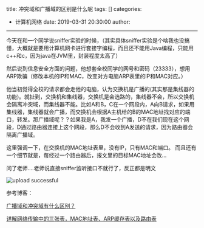 title: 冲突域和广播域的区别是什么呢
tags: []
categories:
  - 计算机网络
date: 2019-03-31 20:30:00
author:
---
今天在和一个同学说sniffer实验的时候，（其实具体sniffer实验是个啥我也没搞懂，大概就是要用计算机网卡进行套接字编程，而且还不能用Java编程，只能用c++和c，因为java在JVM里，封装程度太高了）

然后说到信息安全方面的问题，他想套全校同学的网号和密码（23333），想用ARP欺骗（修改本机的IP和MAC，改变对方电脑ARP表里的IP和MAC对应。）

<!--more-->
他当初觉得全校的请求都会走他的电脑，认为交换机是广播的(其实那是集线器的功能)。就扯到，交换机和集线器，交换机是会选路的，集线器不会，所以交换机会隔离冲突域，而集线器不能。比如A和B，C在一个网段内，A向B请求，如果用集线器，集线器就会广播，而交换机会根据A主机给的B的MAC地址找对应的端口，转发。那广播域呢？？如果我是A，我发一个广播，D不在我们现在这个网段，D通过路由器连接上这个网段，那么D不会收到A发送的请求，因为路由器会隔离广播域。

这里强调一下，在交换机的MAC地址表里，没有IP，只有MAC和端口。
而且还有一个细节就是，每经过一个路由器后，报文里的目标MAC地址会改...

问了老师....老师说直接sniffer监听接口不就行了，反正都是明文



![upload successful](/images/pasted-95.png)

参考博客：

[广播域和冲突域有什么区别？](https://zhidao.baidu.com/question/161066371.html)

[详解网络传输中的三张表，MAC地址表、ARP缓存表以及路由表](https://blog.51cto.com/dengqi/1223132)